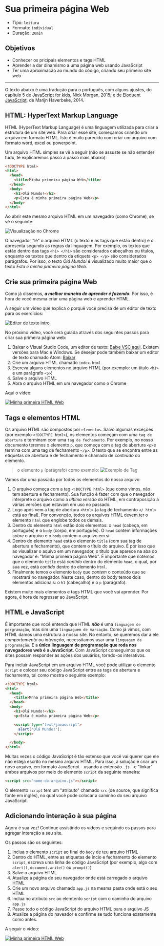 # Sua primeira página Web

- Tipo: `leitura`
- Formato: `individual`
- Duração: `20min`

## Objetivos

- Conhecer os pricipais elementos e tags HTML
- Aprender a dar dinamismo a uma página web usando JavaScript
- Ter uma aproximação ao mundo do código, criando seu primeiro site web

***

O texto abaixo é uma tradução para o português, com alguns ajustes, do capítulo
5 de [JavaScript for
kids](http://pepa.holla.cz/wp-content/uploads/2015/11/JavaScript-for-Kids.pdf),
Nick Morgan, 2015; e de [Eloquent JavaScript](http://braziljs.github.io/eloquente-javascript),
de Marijn Haverbeke, 2014.

## HTML: HyperText Markup Language

HTML (HyperText Markup Language) é uma linguagem utilizada para criar a
estrutura de um site web. Para criar esse site, começamos criando um arquivo em
formato HTML. Isto é muito parecido com criar um arquivo com formato word, excel
ou powerpoint.

Um arquivo HTML simples se vê a seguir (não se assuste se não entender tudo, te
explicaremos passo a passo mais abaixo):

```html
<!DOCTYPE html>
<html>
  <head>
    <title>Minha primeira página Web</title>
  </head>
  <body>
    <h1>Olá Mundo!</h1>
    <p>Esta é minha primeira página Web</p>
  </body>
</html>
```

Ao abrir este mesmo arquivo HTML em um navegadro (como Chrome), se vê o
seguinte:

![Visualização no Chrome](https://user-images.githubusercontent.com/11894994/57495168-425ae680-72a3-11e9-96e2-7f1d33a7865c.png)

O navegador "lê" o arquivo HTML (o texto e as tags que estão dentro) e o
apresenta segundo as regras da linguagem. Por exemplo, os textos que estão
dentro das tags `<h1> </h1>` são considerados cabeçalhos ou títulos, enquanto os
textos que dentro da etiqueta `<p> </p>` são considerados parágrafos. Por isso,
o texto _Olá Mundo!_ é visualizado muito maior que o texto _Esta é minha
primeira página Web._

## Crie sua primeira página Web

Como já dissemos, _**a melhor maneira de aprender é fazendo**_. Por isso, é hora
de você mesma criar uma página web e aprender HTML.

A seguir um vídeo que explica o porquê você precisa de um editor de texto para
os exercícios:

[![Editor de texto intro](https://embed-ssl.wistia.com/deliveries/8cff57d37f73a74a557d246050d583027af215ce.jpg?image_play_button_size=2x&amp;image_crop_resized=960x540&amp;image_play_button=1&amp;image_play_button_color=f7b617e0)](https://laboratoria.wistia.com/medias/37gb5iondx?wvideo=37gb5iondx)

No próximo vídeo, você será guiada através dos seguintes passos para criar sua
primeira página web:

1. Baixar o Visual Studio Code, um editor de texto: [Baixe VSC
   aqui](https://code.visualstudio.com/). Existem versões para Mac e Windows. Se
   desejar pode também baixar um editor de texto chamado Atom:
   [Baixar](https://atom.io/)
2. Crie um arquivo HTML chamado `index.html`
3. Escreva alguns elementos no arquivo HTML (por exemplo: um título `<h1>` e um
   parágrafo `<p>`)
4. Salve o arquivo HTML
5. Abra o arquivo HTML em um navegador como o Chrome

Aqui o vídeo:

[![Minha primeira HTML Web](https://embed-ssl.wistia.com/deliveries/5965a3abc9c483a990a081c16a199ce6ea2d70ce.jpg?image_play_button_size=2x&amp;image_crop_resized=960x540&amp;image_play_button=1&amp;image_play_button_color=f7b617e0)](https://laboratoria.wistia.com/medias/u3xr67d4he?wvideo=u3xr67d4he)

## Tags e elementos HTML

Os arquivo HTML são compostos por `elementos`. Salvo algumas exceções (por
exemplo `<!DOCTYPE html>`), os elementos começam com uma `tag de abertura` e
terminam com uma `tag de fechamento`. Por exemplo, no nosso documento teremos o
elemento `p`, que começa com a tag de abertura `<p>`e termina com uma tag de
fechamento `</p>`. O texto que se encontra entre as etiquetas de abertura e de
fechamento é chamado de _conteúdo_ do elemento.

> o elemento `p` (parágrafo) como exemplo: ![Exemplo de
Tag](https://user-images.githubusercontent.com/11894994/57495817-43414780-72a6-11e9-9fb5-8ee6cab80f08.jpg)

Vamos dar uma passada por todos os elementos do nosso arquivo:

1. O arquivo começa com a tag `<!DOCTYPE html>` (que como vimos, não tem
   abertura e fechamento). Sua função é fazer com que o navegador interprete o
   arquivo como a _última versão_ do HTML, em contraposição a várias versões
   que estavam em uso no passado.
2. Logo após vem a tag de abertura `<html>` (a tag de fechamento `</ html>`
   está ao final). Por convenção, todos os arquivos HTML devem ter o elemento
   `html` que englobe todos os demais.
3. Dentro do elemento `html` estão dois elementos:  o `head` (cabeça, em
   português) e o `body` (corpo, em português). O `head` contem informações
   _sobre_ o arquivo e o `body` contem o arquivo em si.
4. Dentro do elemento `head` está o elemento `title` (com sua tag de abertura e
   fechamento), que contem o título do arquivo. É por isso que ao visualizar o
   aquivo em um navegador, o título que aparece na aba do navegador é: "Minha
   primeira página Web". É importante que notemos que o elemento `title` está
   _contido_ dentro do elemento `head`, o qual, por sua vez, está _contido_
   dentro do elemento `html`.
5. Finalmente temos o elemento `body` que _contem_ o conteúdo que se mostrará no
   navegador. Neste caso, dentro do body temos dois elementos adicionais: o `h1`
   (cabeçalho) e o `p` (parágrafo).

Existem muito mais elementos e tags HTML que você vai aprender. Por agora, é
hora de regressar ao JavaScript.

## HTML e JavaScript

É importante que você entenda que HTML _**não**_ é uma `linguagem de
porgramação`, mas sim uma `linguaguem de marcação`. Como já vimos, com HTML
damos uma estrutura a nosso site. No entanto, se queremos dar a ele
_comportamento_ ou _interação_, necessitamos usar uma `linguagem de
programação`. E a **única linguagem de programação que roda nos navegadores web
é o JavaScript**. Com JavaScript conseguimos que os sites possam responder as
ações dos usuários, torndo-os interativos.

Para incluir JavaScript em um arquivo HTML você pode utilizar o elemento
`script` e colocar seu código JavaScript entre as tags de abertura e fechamento,
tal como mostra o seguinte exemplo:

```html
<!DOCTYPE html>
<html>
  <head>
    <title>Mnha primeira página Web</title>
  </head>
  <body>
    <h1>Olá Mundo!</h1>
    <p>Esta é minha primeira página Web</p>

    <script type="text/javascript">
      alert('Olá Mundo!');
    </script>

  </body>
</html>
```

Muitas vezes o código JavaScript é tão extenso que você vai querer que ele não
esteja escrito no mesmo arquivo HTML. Para isso, a solução é criar um novo
arquivo, em formato JavaScript - usando a extensão `.js` - e "linkar" ambos
arquivos por meio do elemento `script` da seguinte maneira:

```html
<script src="nome-do-arquivo.js"></script>
```

O elemento `script` tem um "atributo" chamado `src` (de source, que significa
fonte em inglês), no qual você pode colocar a caminho do seu arquivo JavaScript.

## Adicionando interação à sua página

Agora é sua vez! Continue assistindo os vídeos e seguindo os passos para agregar
interação a seu site.

Os passos são os seguintes:

1. Inclua o elemento `script` ao final do `body` de teu arquivo HTML
2. Dentro do HTML, entre as etiquetas de íncio e fechamento do elemento
   `script`, escreva uma linha de código JavaScript (por exemplo, algo com
   `alert()`, `document.write()` ou `prompt()`)
3. Salve o arquivo HTML
4. Atualize a página de seu navegador onde está carregado o arquivo HTML
5. Crie um novo arquivo chamado `app.js` na mesma pasta onde está o seu
   HTML
6. Inclua no atributo `src` ao elemtento `script` com o caminho do arquivo
   `app.js`
7. Passe todo o código JavaScript do arquivo HTML para o arquivo JS
8. Atualize a página do naveador e confirme se tudo funciona exatamente como
   antes.

A seguir o vídeo:

[![Minha primeira HTML Web](https://embed-ssl.wistia.com/deliveries/b01097fed7f8868ca3f815a940ab9761551e3d78.jpg?image_play_button_size=2x&amp;image_crop_resized=960x540&amp;image_play_button=1&amp;image_play_button_color=f7b617e0)](https://laboratoria.wistia.com/medias/c7dis0vp80?wvideo=c7dis0vp80)
